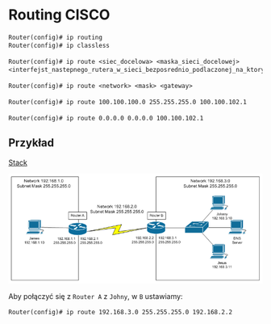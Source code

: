 # Routing CISCO

```shell
Router(config)# ip routing
Router(config)# ip classless

Router(config)# ip route <siec_docelowa> <maska_sieci_docelowej> <interfejst_nastepnego_rutera_w_sieci_bezposrednio_podlaczonej_na_ktory_nalezy_wyslac_pakiet_do_sieci_(siec_docelowa)>

Router(config)# ip route <network> <mask> <gateway>

Router(config)# ip route 100.100.100.0 255.255.255.0 100.100.102.1

Router(config)# ip route 0.0.0.0 0.0.0.0 100.100.102.1
```

## Przykład

[Stack](https://serverfault.com/a/171552)

![Sieć](../images/img1.gif)

Aby połączyć się z `Router A` z `Johny`, w `B` ustawiamy: 

```shell
Router(config)# ip route 192.168.3.0 255.255.255.0 192.168.2.2
```

